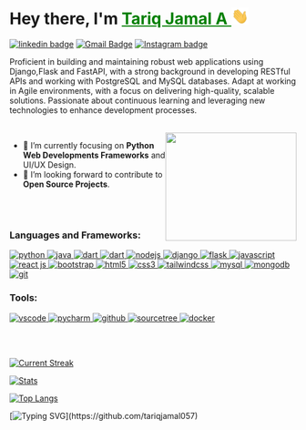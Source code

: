 <h1>Hey there, I'm <a style="color: green !important" href="https://github.com/tariqjamal057/">Tariq Jamal A </a> <img  src="https://raw.githubusercontent.com/ABSphreak/ABSphreak/master/gifs/Hi.gif" width="30px"></h1>

[![linkedin badge](https://img.shields.io/badge/tariqjamal-0077b5?style=flat&logo=linkedin)](https://www.linkedin.com/in/tariq-jamal-it/)
[![Gmail Badge](https://img.shields.io/badge/tariqjamal4267324@gmail.com-1d8c19?style=flat&logo=Gmail&logoColor=red)](mailto:tariqjamal4267324@gmail.com)
[![Instagram badge](https://img.shields.io/badge/tariqjamal_it-555?style=flat&logo=instagram)](https://www.instagram.com/tariqjamal_it/)

Proficient in building and maintaining robust web applications using Django,Flask and FastAPI, with a strong background in developing RESTful APIs and working with PostgreSQL and MySQL databases. Adapt at working in Agile environments, with a focus on delivering high-quality, scalable solutions. Passionate about continuous learning and leveraging new technologies to enhance development processes.

<br>
<img align='right' src="https://media4.giphy.com/media/qgQUggAC3Pfv687qPC/giphy.gif" width="230" height="190">

- 🌱 I’m currently focusing on **Python Web Developments Frameworks** and UI/UX Design.
- 💬 I’m looking forward to contribute to **Open Source Projects**.

<br>
<br>
<h3 align="left">Languages and Frameworks:</h3>
<p align="left">
    <a href="https://www.python.org/"
    target="_blank"
    rel="noreferrer">
        <img src="https://cdn.jsdelivr.net/gh/devicons/devicon/icons/python/python-original.svg"
         alt="python"
         width="40"
         height="40" />
    </a>
    <a href="https://www.java.com/"
    target="_blank"
    rel="noreferrer">
        <img src="https://cdn.jsdelivr.net/gh/devicons/devicon/icons/java/java-original.svg"
         alt="java"
         width="40"
         height="40" />
    </a>
    <a href="https://www.dart.dev/"
    target="_blank"
    rel="noreferrer">
        <img src="https://cdn.jsdelivr.net/gh/devicons/devicon/icons/dart/dart-original-wordmark.svg"
         alt="dart"
         width="40"
         height="40" />
    </a>
    <a href="https://pandas.pydata.org/"
    target="_blank"
    rel="noreferrer">
        <img src="https://cdn.jsdelivr.net/gh/devicons/devicon/icons/pandas/pandas-original-wordmark.svg"
         alt="dart"
         width="40"
         height="40" />
    </a>
    <a href="https://nodejs.org"
    target="_blank"
    rel="noreferrer">
        <img src="https://cdn.jsdelivr.net/gh/devicons/devicon/icons/nodejs/nodejs-plain-wordmark.svg"
         alt="nodejs"
         width="40"
         height="40" />
    </a>
    <a href="https://www.djangoproject.com/"
    target="_blank"
    rel="noreferrer">
        <img src="https://cdn.jsdelivr.net/gh/devicons/devicon/icons/django/django-plain-wordmark.svg"
         alt="django"
         width="40"
         height="40" />
    </a>
    <a href="https://flask.palletsprojects.com/en/3.0.x/"
    target="_blank"
    rel="noreferrer">
        <img src="https://cdn.jsdelivr.net/gh/devicons/devicon/icons/flask/flask-original-wordmark.svg"
         alt="flask"
         width="40"
         height="40" />
    </a>
    <a href="https://javascript.com/"
    target="_blank"
    rel="noreferrer">
        <img src="https://cdn.jsdelivr.net/gh/devicons/devicon/icons/javascript/javascript-original.svg"
         alt="javascript"
         width="40"
         height="40" />
    </a>
    <a href="https://react.dev/"
    target="_blank"
    rel="noreferrer">
        <img src="https://cdn.jsdelivr.net/gh/devicons/devicon/icons/react/react-original-wordmark.svg"
         alt="react js"
         width="40"
         height="40" />
    </a>
    <a href="https://getbootstrap.com/"
    target="_blank"
    rel="noreferrer">
        <img src="https://cdn.jsdelivr.net/gh/devicons/devicon/icons/bootstrap/bootstrap-original-wordmark.svg"
         alt="bootstrap"
         width="40"
         height="40" />
    </a>
    <a href="https://html.com/"
    target="_blank"
    rel="noreferrer">
        <img src="https://cdn.jsdelivr.net/gh/devicons/devicon/icons/html5/html5-original-wordmark.svg"
         alt="html5"
         width="40"
         height="40" />
    </a>
    <a href="https://css.com/"
    target="_blank"
    rel="noreferrer">
        <img src="https://cdn.jsdelivr.net/gh/devicons/devicon/icons/css3/css3-original-wordmark.svg"
         alt="css3"
         width="40"
         height="40" />
    </a>
    <a href="https://tailwindcss.com/"
    target="_blank"
    rel="noreferrer">
        <img src="https://cdn.jsdelivr.net/gh/devicons/devicon/icons/tailwindcss/tailwindcss-original-wordmark.svg"
         alt="tailwindcss"
         width="40"
         height="40" />
    </a>
    <a href="https://mysql.com/"
    target="_blank"
    rel="noreferrer">
        <img src="https://cdn.jsdelivr.net/gh/devicons/devicon/icons/mysql/mysql-original.svg"
         alt="mysql"
         width="40"
         height="40" />
    </a>
    <a href="https://mongodb.com/"
    target="_blank"
    rel="noreferrer">
        <img src="https://cdn.jsdelivr.net/gh/devicons/devicon/icons/mongodb/mongodb-original-wordmark.svg"
         alt="mongodb"
         width="40"
         height="40" />
    </a>
    <a href="https://git-scm.com/"
    target="_blank"
    rel="noreferrer">
        <img src="https://cdn.jsdelivr.net/gh/devicons/devicon/icons/git/git-original-wordmark.svg"
         alt="git"
         width="40"
         height="40" />
    </a>
</p>

<h3 align="left">Tools:</h3>
<p align="left">
    <a href="https://code.visualstudio.com/"
    target="_blank"
    rel="noreferrer">
        <img src="https://cdn.jsdelivr.net/gh/devicons/devicon/icons/vscode/vscode-original-wordmark.svg"
         alt="vscode"
         width="40"
         height="40" />
    </a>
    <a href="https://www.jetbrains.com/pycharm/"
    target="_blank"
    rel="noreferrer">
        <img src="https://cdn.jsdelivr.net/gh/devicons/devicon/icons/pycharm/pycharm-original-wordmark.svg"
         alt="pycharm"
         width="40"
         height="40" />
    </a>
    <a href="https://github.com/"
    target="_blank"
    rel="noreferrer">
        <img src="https://cdn.jsdelivr.net/gh/devicons/devicon/icons/github/github-original-wordmark.svg"
         alt="github"
         width="40"
         height="40" />
    </a>
    <a href="https://sourcetreeapp.com/"
    target="_blank"
    rel="noreferrer">
        <img src="https://cdn.jsdelivr.net/gh/devicons/devicon/icons/sourcetree/sourcetree-original-wordmark.svg"
         alt="sourcetree"
         width="40"
         height="40" />
    </a>
    <a href="https://docker.com/"
    target="_blank"
    rel="noreferrer">
        <img src="https://cdn.jsdelivr.net/gh/devicons/devicon/icons/docker/docker-original-wordmark.svg"
         alt="docker"
         width="40"
         height="40" />
    </a> 
</p>
<br>
<br>

[![Current Streak](https://github-readme-streak-stats.herokuapp.com?user=tariqjamal057&theme=dark)](https://github-readme-streak-stats.herokuapp.com?user=tariqjamal057&theme=dark)

[![Stats](https://github-readme-stats.vercel.app/api?username=tariqjamal057&show_icons=true&theme=dark)](https://github-readme-stats.vercel.app/api?username=tariqjamal057&show_icons=true&theme=dark)

[![Top Langs](https://github-readme-stats.vercel.app/api/top-langs/?username=tariqjamal057&theme=dark)](https://github.com/tariqjamal057/github-readme-stats)

[![Typing SVG](https://readme-typing-svg.herokuapp.com/?lines=Thanks+For+Visiting!!&center=true&color="008000")](https://github.com/tariqjamal057)
